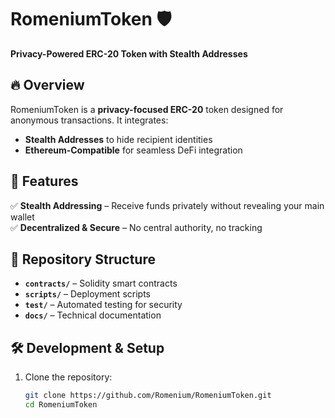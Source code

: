# RomeniumToken 🛡️  
**Privacy-Powered ERC-20 Token with Stealth Addresses**  

## 🔥 Overview  
RomeniumToken is a **privacy-focused ERC-20** token designed for anonymous transactions. It integrates:  
- **Stealth Addresses** to hide recipient identities    
- **Ethereum-Compatible** for seamless DeFi integration  

## 🚀 Features  
✅ **Stealth Addressing** – Receive funds privately without revealing your main wallet    
✅ **Decentralized & Secure** – No central authority, no tracking  

## 📂 Repository Structure  
- **`contracts/`** – Solidity smart contracts  
- **`scripts/`** – Deployment scripts  
- **`test/`** – Automated testing for security  
- **`docs/`** – Technical documentation  

## 🛠️ Development & Setup  
1. Clone the repository:  
   ```sh
   git clone https://github.com/Romenium/RomeniumToken.git
   cd RomeniumToken

